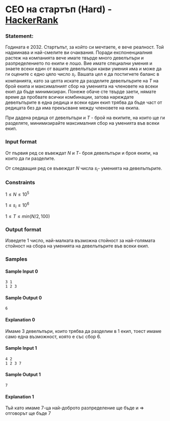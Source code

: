 #  CEO на стартъп (Hard) - [HackerRank](<https://www.hackerrank.com/contests/sda-hw-3-2023/challenges/challenge-3670>)


### Statement:

Годината е $2032$. Стартъпът, за който си мечтаете, е вече реалност. Той надминава и най-смелите ви очаквания. Поради експоненциалния растеж на компанията вече имате твърде много девелъпъри и разпределението по екипи е лошо. Вие имате специални умения и знаете всеки един от вашите девелъпъри какви умения има и може да ги оцените с едно цяло число $s_i$. Вашата цел е да постигнете баланс в компанията, като за целта искате да разделите девелъпърите на $T$ на брой екипа и максималният сбор на уменията на членовете на всеки екип да бъде минимизиран. Понеже обаче сте твърде заети, нямате време да пробвате всички комбинации, затова нареждате девелъпърите в една редица и всеки един екип трябва да бъде част от редицата без да има прекъсване между членовете на екипа.

При дадена редица от девелъпъри и $T$ - брой на екипите, на които ще ги разделяте, минимизирайте максималния сбор на уменията във всеки екип. 


### Input format

От първия ред се въвеждат $N$ и $T$- броя девелъпъри и броя екипи, на които да ги разделите.

От следващия ред се въвеждат $N$ числа $s_i$- уменията на девелъпърите.


### Constraints

$1 \le N \le 10^5$

$1 \le s_i \le 10^6$

$1 \le T \le min(N/2,100)$


### Output format

Изведете 1 число, най-малката възможна стойност за най-голямата стойност на сбора на уменията на девелъпърите във всеки екип.


### Samples


#### Sample Input 0
```
3 1
1 2 3
```

#### Sample Output 0
```
6
```

#### Explanation 0
Имаме 3 девелъпъри, които трябва да разделим в 1 екип, тоест имаме само една възможност, която е  със сбор 6.

#### Sample Input 1
```
4 2
1 2 3 7
```

#### Sample Output 1
```
7
```

#### Explanation 1
Тъй като имаме 7-ца най-доброто разпределение ще бъде  и  =&gt; отговорът ще бъде 7
